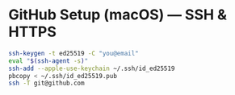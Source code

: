# GitHub Setup (macOS) — SSH & HTTPS

```bash
ssh-keygen -t ed25519 -C "you@email"
eval "$(ssh-agent -s)"
ssh-add --apple-use-keychain ~/.ssh/id_ed25519
pbcopy < ~/.ssh/id_ed25519.pub
ssh -T git@github.com
```
